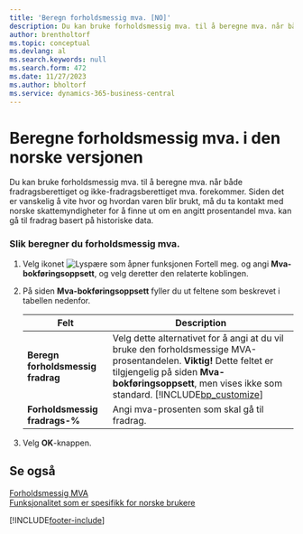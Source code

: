 ```yaml
---
title: 'Beregn forholdsmessig mva. [NO]'
description: Du kan bruke forholdsmessig mva. til å beregne mva. når både fradragsberettiget og ikke-fradragsberettiget mva. forekommer i den norske versjonen av Business Central.
author: brentholtorf
ms.topic: conceptual
ms.devlang: al
ms.search.keywords: null
ms.search.form: 472
ms.date: 11/27/2023
ms.author: bholtorf
ms.service: dynamics-365-business-central
---
```

# Beregne forholdsmessig mva. i den norske versjonen
Du kan bruke forholdsmessig mva. til å beregne mva. når både fradragsberettiget og ikke-fradragsberettiget mva. forekommer. Siden det er vanskelig å vite hvor og hvordan varen blir brukt, må du ta kontakt med norske skattemyndigheter for å finne ut om en angitt prosentandel mva. kan gå til fradrag basert på historiske data.  

### Slik beregner du forholdsmessig mva.  

1.  Velg ikonet ![Lyspære som åpner funksjonen Fortell meg.](../../media/ui-search/search_small.png "Fortell hva du vil gjøre") og angi **Mva-bokføringsoppsett**, og velg deretter den relaterte koblingen.  
2.  På siden **Mva-bokføringsoppsett** fyller du ut feltene som beskrevet i tabellen nedenfor.  

    |Felt|Description|  
    |---------------------------------|---------------------------------------|  
    |**Beregn forholdsmessig fradrag**|Velg dette alternativet for å angi at du vil bruke den forholdsmessige MVA-prosentandelen. **Viktig!** Dette feltet er tilgjengelig på siden **Mva-bokføringsoppsett**, men vises ikke som standard. [!INCLUDE[bp_customize](../../includes/bp_customize_md.md)]|  
    |**Forholdsmessig fradrags-%**|Angi mva-prosenten som skal gå til fradrag.|  

3.  Velg **OK**-knappen.  

## Se også  
 [Forholdsmessig MVA](proportional-vat.md)   
 [Funksjonalitet som er spesifikk for norske brukere](norway-local-functionality.md)   
 


[!INCLUDE[footer-include](../../includes/footer-banner.md)]